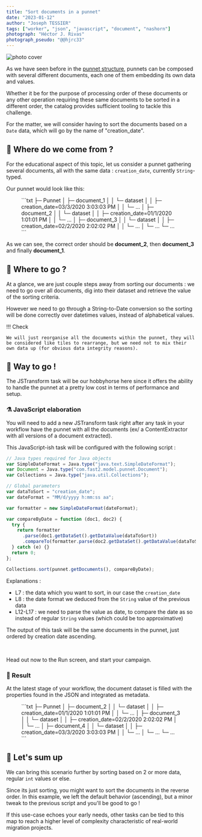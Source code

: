 ```yaml
---
title: "Sort documents in a punnet"
date: "2023-01-12"
author: "Joseph TESSIER"
tags: ["worker", "json", "javascript", "document", "nashorn"]
photograph: "Héctor J. Rivas"
photograph_pseudo: "@@hjrc33"
---
```

![photo cover](../assets/img/cookbooks/photo-cover.avif)


As we have seen before in the [punnet structure](../getting-started/overall-concepts.md#punnet), punnets can be composed with several different documents, each one of them embedding its own data and values.

Whether it be for the purpose of processing order of these documents or any other operation requiring these same documents to be sorted in a different order, the catalog provides sufficient tooling to tackle this challenge.

For the matter, we will consider having to sort the documents based on a `Date` data, which will go by the name of "creation_date".

## 🧐 Where do we come from ?
For the educational aspect of this topic, let us consider a punnet gathering several documents, all with the same data : `creation_date`, currently `String`-typed.

Our punnet would look like this:

<figure markdown>
```txt
├─ Punnet
│     ├─ document_1
│     │       └─ dataset
│     │             ├─ creation_date=03/3/2020 3:03:03 PM
│     │             └─ ...
│     ├─ document_2
│     │       └─ dataset
│     │             ├─ creation_date=01/1/2020 1:01:01 PM
│     │             └─ ...
│     ├─ document_3
│     │       └─ dataset
│     │             ├─ creation_date=02/2/2020 2:02:02 PM
│     │             └─ ...
│     └─ ...
└─ ...
```
</figure>

As we can see, the correct order should be **document_2**, then **document_3** and finally **document_1**.

## 🤔 Where to go ?
At a glance, we are just couple steps away from sorting our documents : we need to go over all documents, dig into their dataset and retrieve the value of the sorting criteria.

However we need to go through a String-to-Date conversion so the sorting will be done correctly over datetimes values, instead of alphabetical values.

!!! Check

    We will just reorganise all the documents within the punnet, they will be considered like tiles to rearrange, but we need not to mix their own data up (for obvious data integrity reasons).



## 🚀 Way to go !
The JSTransform task will be our hobbyhorse here since it offers the ability to handle the punnet at a pretty low cost in terms of performance and setup.


### ⚗️ JavaScript elaboration
You will need to add a new JSTransform task right after any task in your workflow have the punnet with all the documents (ex/ a ContentExtractor with all versions of a document extracted).

This JavaScript-ish task will be configured with the following script :

```js
// Java types required for Java objects
var SimpleDateFormat = Java.type("java.text.SimpleDateFormat");
var Document = Java.type("com.fast2.model.punnet.Document");
var Collections = Java.type("java.util.Collections");

// Global parameters
var dataToSort = "creation_date";
var dateFormat = "MM/d/yyyy h:mm:ss aa";

var formatter = new SimpleDateFormat(dateFormat);

var compareByDate = function (doc1, doc2) {
  try {
    return formatter
      .parse(doc1.getDataSet().getDataValue(dataToSort))
      .compareTo(formatter.parse(doc2.getDataSet().getDataValue(dataToSort)));
  } catch (e) {}
  return 0;
};

Collections.sort(punnet.getDocuments(), compareByDate);
```

Explanations :

- L7 : the data which you want to sort, in our case the `creation_date`
- L8 : the date format we deduced from the `String` value of the previous data 
- L12-L17 : we need to parse the value as date, to compare the date as so instead of regular `String` values (which could be too approximative) <br/>

The output of this task will be the same documents in the punnet, just ordered by creation date ascending.

<br/>


Head out now to the Run screen, and start your campaign.

### 🏁 Result
At the latest stage of your workflow, the document dataset is filled with the properties found in the JSON and integrated as metadata.

<figure markdown>
```txt
├─ Punnet
│     ├─ document_2
│     │       └─ dataset
│     │             ├─ creation_date=01/1/2020 1:01:01 PM
│     │             └─ ...
│     ├─ document_3
│     │       └─ dataset
│     │             ├─ creation_date=02/2/2020 2:02:02 PM
│     │             └─ ...
│     ├─ document_4
│     │       └─ dataset
│     │             ├─ creation_date=03/3/2020 3:03:03 PM
│     │             └─ ...
│     └─ ...
└─ ...
```
</figure>

## 👏 Let's sum up
We can bring this scenario further by sorting based on 2 or more data, regular `int` values or else.

Since its just sorting, you might want to sort the documents in the reverse order. In this example, we left the default behavior (ascending), but a minor tweak to the previous script and you'll be good to go !

If this use-case echoes your early needs, other tasks can be tied to this map to reach a higher level of complexity characteristic of real-world migration projects.